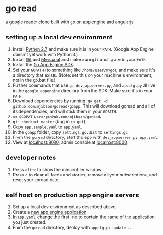 # go read

a google reader clone built with go on app engine and angularjs

## setting up a local dev environment

1. Install [Python 2.7](http://www.python.org/download/releases/2.7.5/) and make sure it is in your `PATH`. (Google App Engine doesn't yet work with Python 3.)
1. Install [Git](http://gitscm.com/) and [Mercurial](http://mercurial.selenic.com/wiki/Download) and make sure `git` and `hg` are in your `PATH`.
1. Install the [Go App Engine SDK](https://developers.google.com/appengine/downloads#Google_App_Engine_SDK_for_Go).
1. Set your `GOPATH` (to something like `/home/user/mygo`), and make sure it's a directory that exists. (Note: set this on your machine's environment, not in the go.bat file.)
1. Further commands that use `go`, `dev_appserver.py`, and `appcfg.py` all live in the `google_appengine` directory from the SDK. Make sure it's in your `PATH`.
1. Download dependencies by running: `go get -d github.com/mjibson/goread/goapp`. This will download goread and all of its dependencies, and will stick them in your `GOPATH`.
1. `cd $GOPATH/src/github.com/mjibson/goread`.
1. `git checkout master` (bug in `go get`).
1. Copy `app.sample.yaml` to `app.yaml`.
1. In the `goapp` folder, copy `settings.go.dist` to `settings.go`.
1. From the `goread` directory, start the app with `dev_appserver.py app.yaml`.
1. View at [localhost:8080](http://localhost:8080), admin console at [localhost:8000](http://localhost:8000).
 
## developer notes

1. Press `alt+c` to show the miniprofiler window.
1. Press `c` to clear all feeds and stories, remove all your subscriptions, and reset your unread date.

## self host on production app engine servers

1. Set up a local dev environment as described above.
1. Create a [new app engine application](https://cloud.google.com/console?getstarted=https://appengine.google.com).
1. In `app.yaml`, change the first line to contain the name of the application you just created.
1. From the `goread` directory, deploy with `appcfg.py update .`.
